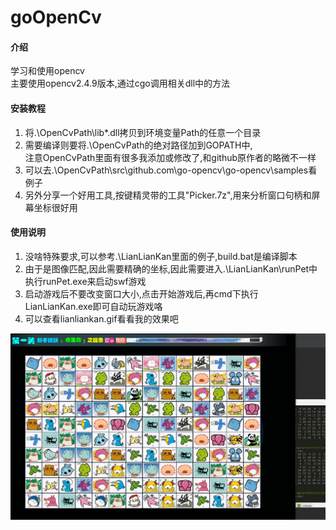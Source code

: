 # goOpenCv

#### 介绍
学习和使用opencv  
主要使用opencv2.4.9版本,通过cgo调用相关dll中的方法  

#### 安装教程

1.  将.\OpenCvPath\lib\*.dll拷贝到环境变量Path的任意一个目录  
2.  需要编译则要将.\OpenCvPath的绝对路径加到GOPATH中,  
    注意OpenCvPath里面有很多我添加或修改了,和github原作者的略微不一样  
3.  可以去.\OpenCvPath\src\github.com\go-opencv\go-opencv\samples看例子  
4.  另外分享一个好用工具,按键精灵带的工具"Picker.7z",用来分析窗口句柄和屏幕坐标很好用  

#### 使用说明

1.  没啥特殊要求,可以参考.\LianLianKan里面的例子,build.bat是编译脚本  
2.  由于是图像匹配,因此需要精确的坐标,因此需要进入.\LianLianKan\runPet中执行runPet.exe来启动swf游戏  
2.  启动游戏后不要改变窗口大小,点击开始游戏后,再cmd下执行LianLianKan.exe即可自动玩游戏咯  
3.  可以查看lianliankan.gif看看我的效果吧  

![lianliankan.gif](.\lianliankan.gif)
